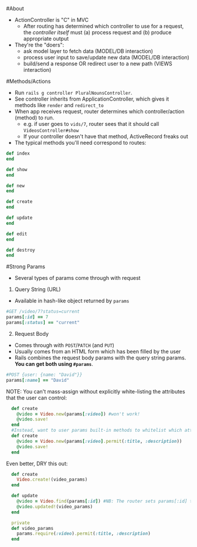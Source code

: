 #About
* ActionController is "C" in MVC
  - After routing has determined which controller to use for a request, the *controller itself* must (a) process request and (b) produce appropriate output
* They're the "doers":
  - ask model layer to fetch data (MODEL/DB interaction)
  - process user input to save/update new data (MODEL/DB interaction)
  - build/send a response OR redirect user to a new path (VIEWS interaction)

#Methods/Actions
* Run `rails g controller PluralNounsController`.
* See controller inherits from ApplicationController, which gives it methods like `render` and `redirect_to`
* When app receives request, router determines which controller/action (method) to run.
  - e.g. if user goes to `vids/7`, router sees that it should call `VideosController#show`
  - If your controller doesn't have that method, ActiveRecord freaks out
* The typical methods you'll need correspond to routes:
```ruby
def index
end

def show
end

def new
end

def create
end

def update
end

def edit
end

def destroy
end
```

#Strong Params
* Several types of params come through with request
1. Query String (URL)
  - Available in hash-like object returned by `params`
  ```ruby
  #GET /video/7?status=current
  params[:id] == 7
  params[:status] == "current"
  ```
2. Request Body
  - Comes through with `POST`/`PATCH` (and `PUT`)
  - Usually comes from an HTML form which has been filled by the user
  - Rails combines the request body params with the query string params.
  **You can get both using `#params`**.
  ```ruby
  #POST {user: {name: "David"}}
  params[:name] == "David"
  ```
NOTE: You can't mass-assign without explicitly white-listing the attributes that the user can control:
```ruby
  def create
    @video = Video.new(params[:video]) #won't work!
    @video.save!
  end
  #Instead, want to user params built-in methods to whitelist which attributes user can edit/update:
  def create
    @video = Video.new(params[:video].permit(:title, :description))
    @video.save!
  end
```
Even better, DRY this out:
```ruby
  def create
    Video.create!(video_params)
  end

  def update
    @video = Video.find(params[:id]) #NB: The router sets params[:id] to the matched id from the requested path. That's because the controller needs to know which specific object to show, delete or (in this case) update.
    @video.updated!(video_params)
  end

  private
  def video_params
    params.require(:video).permit(:title, :description)
  end
```
